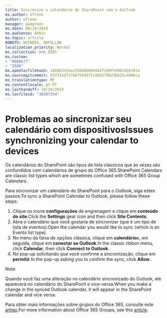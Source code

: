 ```yaml
---
title: Sincronize o calendário do SharePoint com o Outlook
ms.author: efrene
author: efrene
manager: pamgreen
ms.date: 08/14/2019
ms.audience: Admin
ms.topic: article
ROBOTS: NOINDEX, NOFOLLOW
localization_priority: Normal
ms.collection: Adm_O365
ms.custom:
- "9000677"
- "2586"
ms.openlocfilehash: 18606337eac550d6b68d442f109f599810bb391e
ms.sourcegitcommit: 037331d71f06750d972c0b6278b23bb15c4806ca
ms.translationtype: MT
ms.contentlocale: pt-PT
ms.lasthandoff: 10/18/2019
ms.locfileid: "36507354"
---
```

# <a name="issues-synchronizing-your-calendar-to-devices"></a><span data-ttu-id="c24ef-102">Problemas ao sincronizar seu calendário com dispositivos</span><span class="sxs-lookup"><span data-stu-id="c24ef-102">Issues synchronizing your calendar to devices</span></span>

<span data-ttu-id="c24ef-103">Os calendários do SharePoint são tipos de lista clássicos que às vezes são confundidos com calendários de grupo do Office 365.</span><span class="sxs-lookup"><span data-stu-id="c24ef-103">SharePoint Calendars are classic list types which are sometimes confused with Office 365 Group Calendars.</span></span>

<span data-ttu-id="c24ef-104">Para sincronizar um calendário do SharePoint para o Outlook, siga estes passos:</span><span class="sxs-lookup"><span data-stu-id="c24ef-104">To sync a SharePoint Calendar to Outlook, please follow these steps:</span></span>

1. <span data-ttu-id="c24ef-105">Clique no ícone **configurações** de engrenagem e clique em **conteúdo do site**.</span><span class="sxs-lookup"><span data-stu-id="c24ef-105">Click the **Settings** gear icon and then click **Site Contents**.</span></span>
2. <span data-ttu-id="c24ef-106">Abra o calendário que você gostaria de sincronizar (que é um tipo de lista de eventos).</span><span class="sxs-lookup"><span data-stu-id="c24ef-106">Open the calendar you would like to sync (which is an Events list type).</span></span>
3. <span data-ttu-id="c24ef-107">No menu da faixa de opções clássica, clique em **calendário**e, em seguida, clique em **conectar ao Outlook**.</span><span class="sxs-lookup"><span data-stu-id="c24ef-107">In the classic ribbon menu, click **Calendar**, then click **Connect to Outlook**.</span></span>
4. <span data-ttu-id="c24ef-108">No pop-up solicitando que você confirme a sincronização, clique em **permitir**.</span><span class="sxs-lookup"><span data-stu-id="c24ef-108">In the pop-up asking you to confirm the sync, click **Allow**.</span></span>

>[!Note]
> <span data-ttu-id="c24ef-109">Quando você faz uma alteração no calendário sincronizado do Outlook, ele aparecerá no calendário do SharePoint e vice-versa.</span><span class="sxs-lookup"><span data-stu-id="c24ef-109">When you make a change in the synced Outlook calendar, it will appear in the SharePoint calendar and vice versa.</span></span>

<span data-ttu-id="c24ef-110">Para obter mais informações sobre grupos do Office 365, consulte este [artigo](https://support.office.com/article/Learn-about-Office-365-groups-b565caa1-5c40-40ef-9915-60fdb2d97fa2).</span><span class="sxs-lookup"><span data-stu-id="c24ef-110">For more information about Office 365 Groups, see this [article](https://support.office.com/article/Learn-about-Office-365-groups-b565caa1-5c40-40ef-9915-60fdb2d97fa2).</span></span>
